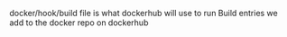 docker/hook/build file is what dockerhub will use to run Build entries we add to the docker repo on dockerhub
